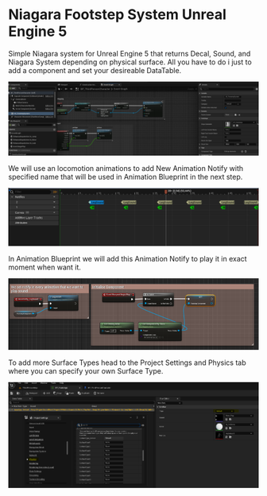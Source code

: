 # Niagara Footstep System Unreal Engine 5
 Simple Niagara system for Unreal Engine 5 that returns Decal, Sound, and Niagara System depending on physical surface. All you have to do i just to add a component and set your desireable DataTable. 
 
 <img src="https://raw.githubusercontent.com/9wind/Niagara-Footstep-System-Unreal-Engine-5/main/3.png">
 
We will use an locomotion animations to add New Animation Notify with specified name that will be used in Animation Blueprint in the next step.
 
<img src="https://raw.githubusercontent.com/9wind/Niagara-Footstep-System-Unreal-Engine-5/main/2.png">
 
In Animation Blueprint we will add this Animation Notify to play it in exact moment when want it.
 
<img src="https://raw.githubusercontent.com/9wind/Niagara-Footstep-System-Unreal-Engine-5/main/1.png">
 
To add more Surface Types head to the Project Settings and Physics tab where you can specify your own Surface Type.

<img src="https://raw.githubusercontent.com/9wind/Niagara-Footstep-System-Unreal-Engine-5/main/4.png">
